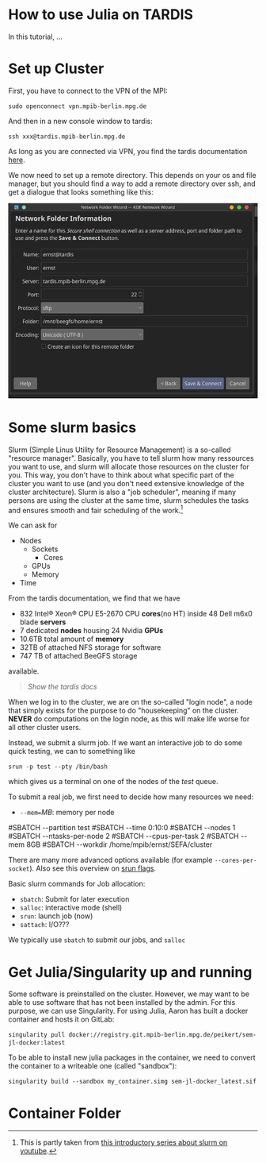 # How to use Julia on TARDIS

In this tutorial, ...

# Set up Cluster
First, you have to connect to the VPN of the MPI:

```console
sudo openconnect vpn.mpib-berlin.mpg.de
```

And then in a new console window to tardis:

```console
ssh xxx@tardis.mpib-berlin.mpg.de
```

As long as you are connected via VPN, you find the tardis documentation [here](https://tardis.mpib-berlin.mpg.de/).

We now need to set up a remote directory. This depends on your os and file manager, but you should find a way to add a remote directory over ssh, and get a dialogue that looks something like this:

![](figures/tardis_network_folder.png)

# Some slurm basics

Slurm (Simple Linus Utility for Resource Management) is a so-called "resource manager". Basically, you have to tell slurm how many ressources you want to use, and slurm will allocate those resources on the cluster for you. This way, you don't have to think about what specific part of the cluster you want to use (and you don't need extensive knowledge of the cluster architecture). Slurm is also a "job scheduler", meaning if many persons are using the cluster at the same time, slurm schedules the tasks and ensures smooth and fair scheduling of the work.[^1]

We can ask for
- Nodes
    - Sockets
        - Cores
    - GPUs
    - Memory
- Time

From the tardis documentation, we find that we have

- 832 Intel® Xeon® CPU E5-2670 CPU **cores**(no HT) inside 48 Dell m6x0 blade **servers**  
- 7 dedicated **nodes** housing 24 Nvidia **GPUs**  
- 10.6TB total amount of **memory**
- 32TB of attached NFS storage for software
- 747 TB of attached BeeGFS storage

available.

> *Show the tardis docs*

When we log in to the cluster, we are on the so-called "login node", a node that simply exists for the purpose to do "housekeeping" on the cluster. **NEVER** do computations on the login node, as this will make life worse for all other cluster users.

Instead, we submit a slurm job. If we want an interactive job to do some quick testing, we can to something like

```console
srun -p test --pty /bin/bash
```

which gives us a terminal on one of the nodes of the *test* queue.

To submit a real job, we first need to decide how many resources we need:

- `--mem=`*MB*: memory per node



#SBATCH --partition test
#SBATCH --time 0:10:0
#SBATCH --nodes 1
#SBATCH --ntasks-per-node 2
#SBATCH --cpus-per-task 2
#SBATCH --mem 8GB
#SBATCH --workdir /home/mpib/ernst/SEFA/cluster

There are many more advanced options available (for example `--cores-per-socket`). Also see this overview on [srun flags](https://slurm.schedmd.com/srun.html).

Basic slurm commands for Job allocation:

- `sbatch`: Submit for later execution
- `salloc`: interactive mode (shell)
- `srun`: launch job (now)
- `sattach`: I/O???

We typically use `sbatch` to submit our jobs, and `salloc`

# Get Julia/Singularity up and running

Some software is preinstalled on the cluster. However, we may want to be able to use software that has not been installed by the admin. For this purpose, we can use Singularity. For using Julia, Aaron has built a docker container and hosts it on GitLab:

```console
singularity pull docker://registry.git.mpib-berlin.mpg.de/peikert/sem-jl-docker:latest
```

To be able to install new julia packages in the container, we need to convert the container to a writeable one (called "sandbox"):

```console
singularity build --sandbox my_container.simg sem-jl-docker_latest.sif
```



# Container Folder

[^1]: This is partly taken from [this introductory series about slurm on youtube](https://www.youtube.com/watch?v=NH_Fb7X6Db0).